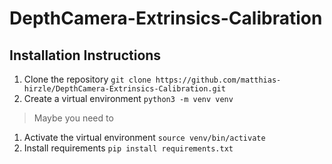 # DepthCamera-Extrinsics-Calibration
## Installation Instructions
1. Clone the repository
```git clone https://github.com/matthias-hirzle/DepthCamera-Extrinsics-Calibration.git```
1. Create a virtual environment
```python3 -m venv venv```
> Maybe you need to 
1. Activate the virtual environment
```source venv/bin/activate```
1. Install requirements
```pip install requirements.txt```
